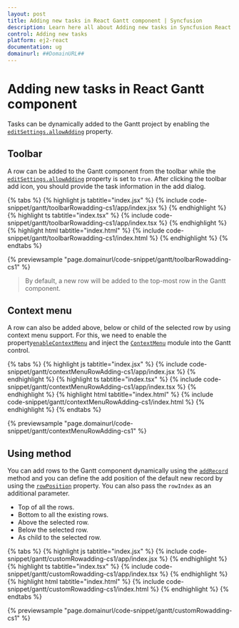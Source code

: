 ```yaml
---
layout: post
title: Adding new tasks in React Gantt component | Syncfusion
description: Learn here all about Adding new tasks in Syncfusion React Gantt component of Syncfusion Essential JS 2 and more.
control: Adding new tasks 
platform: ej2-react
documentation: ug
domainurl: ##DomainURL##
---
```


# Adding new tasks in React Gantt component

Tasks can be dynamically added to the Gantt project by enabling the [`editSettings.allowAdding`](https://ej2.syncfusion.com/react/documentation/api/gantt/editSettings/#allowadding) property.

## Toolbar

A row can be added to the Gantt component from the toolbar while the [`editSettings.allowAdding`](https://ej2.syncfusion.com/react/documentation/api/gantt/editSettings/#allowadding) property is set to `true`. After clicking the toolbar add icon, you should provide the task information in the add dialog.

{% tabs %}
{% highlight js tabtitle="index.jsx" %}
{% include code-snippet/gantt/toolbarRowadding-cs1/app/index.jsx %}
{% endhighlight %}
{% highlight ts tabtitle="index.tsx" %}
{% include code-snippet/gantt/toolbarRowadding-cs1/app/index.tsx %}
{% endhighlight %}
{% highlight html tabtitle="index.html" %}
{% include code-snippet/gantt/toolbarRowadding-cs1/index.html %}
{% endhighlight %}
{% endtabs %}
        
{% previewsample "page.domainurl/code-snippet/gantt/toolbarRowadding-cs1" %}

> By default, a new row will be added to the top-most row in the Gantt component.

## Context menu

A row can also be added above, below or child of the selected row by using context menu support. For this, we need to enable the property[`enableContextMenu`](https://ej2.syncfusion.com/react/documentation/api/gantt/#enablecontextmenu) and inject the [`ContextMenu`](https://ej2.syncfusion.com/react/documentation/api/gantt/#contextmodule) module into the Gantt control.

{% tabs %}
{% highlight js tabtitle="index.jsx" %}
{% include code-snippet/gantt/contextMenuRowAdding-cs1/app/index.jsx %}
{% endhighlight %}
{% highlight ts tabtitle="index.tsx" %}
{% include code-snippet/gantt/contextMenuRowAdding-cs1/app/index.tsx %}
{% endhighlight %}
{% highlight html tabtitle="index.html" %}
{% include code-snippet/gantt/contextMenuRowAdding-cs1/index.html %}
{% endhighlight %}
{% endtabs %}
        
{% previewsample "page.domainurl/code-snippet/gantt/contextMenuRowAdding-cs1" %}

## Using method

You can add rows to the Gantt component dynamically using the [`addRecord`](https://ej2.syncfusion.com/react/documentation/api/gantt/#addrecord) method and you can define the add position of the default new record by using the [`rowPosition`](https://ej2.syncfusion.com/react/documentation/api/gantt/rowPosition/) property. You can also pass the `rowIndex` as an additional parameter.

* Top of all the rows.
* Bottom to all the existing rows.
* Above the selected row.
* Below the selected row.
* As child to the selected row.

{% tabs %}
{% highlight js tabtitle="index.jsx" %}
{% include code-snippet/gantt/customRowadding-cs1/app/index.jsx %}
{% endhighlight %}
{% highlight ts tabtitle="index.tsx" %}
{% include code-snippet/gantt/customRowadding-cs1/app/index.tsx %}
{% endhighlight %}
{% highlight html tabtitle="index.html" %}
{% include code-snippet/gantt/customRowadding-cs1/index.html %}
{% endhighlight %}
{% endtabs %}
        
{% previewsample "page.domainurl/code-snippet/gantt/customRowadding-cs1" %}
